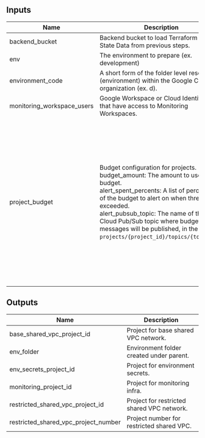 <!-- BEGINNING OF PRE-COMMIT-TERRAFORM DOCS HOOK -->
## Inputs

| Name | Description | Type | Default | Required |
|------|-------------|------|---------|:--------:|
| backend\_bucket | Backend bucket to load Terraform Remote State Data from previous steps. | `string` | n/a | yes |
| env | The environment to prepare (ex. development) | `string` | n/a | yes |
| environment\_code | A short form of the folder level resources (environment) within the Google Cloud organization (ex. d). | `string` | n/a | yes |
| monitoring\_workspace\_users | Google Workspace or Cloud Identity group that have access to Monitoring Workspaces. | `string` | n/a | yes |
| project\_budget | Budget configuration for projects.<br>  budget\_amount: The amount to use as the budget.<br>  alert\_spent\_percents: A list of percentages of the budget to alert on when threshold is exceeded.<br>  alert\_pubsub\_topic: The name of the Cloud Pub/Sub topic where budget related messages will be published, in the form of `projects/{project_id}/topics/{topic_id}`. | <pre>object({<br>    base_network_budget_amount              = optional(number, 1000)<br>    base_network_alert_spent_percents       = optional(list(number), [0.5, 0.75, 0.9, 0.95])<br>    base_network_alert_pubsub_topic         = optional(string, null)<br>    restricted_network_budget_amount        = optional(number, 1000)<br>    restricted_network_alert_spent_percents = optional(list(number), [0.5, 0.75, 0.9, 0.95])<br>    restricted_network_alert_pubsub_topic   = optional(string, null)<br>    monitoring_budget_amount                = optional(number, 1000)<br>    monitoring_alert_spent_percents         = optional(list(number), [0.5, 0.75, 0.9, 0.95])<br>    monitoring_alert_pubsub_topic           = optional(string, null)<br>    secret_budget_amount                    = optional(number, 1000)<br>    secret_alert_spent_percents             = optional(list(number), [0.5, 0.75, 0.9, 0.95])<br>    secret_alert_pubsub_topic               = optional(string, null)<br>  })</pre> | `{}` | no |

## Outputs

| Name | Description |
|------|-------------|
| base\_shared\_vpc\_project\_id | Project for base shared VPC network. |
| env\_folder | Environment folder created under parent. |
| env\_secrets\_project\_id | Project for environment secrets. |
| monitoring\_project\_id | Project for monitoring infra. |
| restricted\_shared\_vpc\_project\_id | Project for restricted shared VPC network. |
| restricted\_shared\_vpc\_project\_number | Project number for restricted shared VPC. |

<!-- END OF PRE-COMMIT-TERRAFORM DOCS HOOK -->
